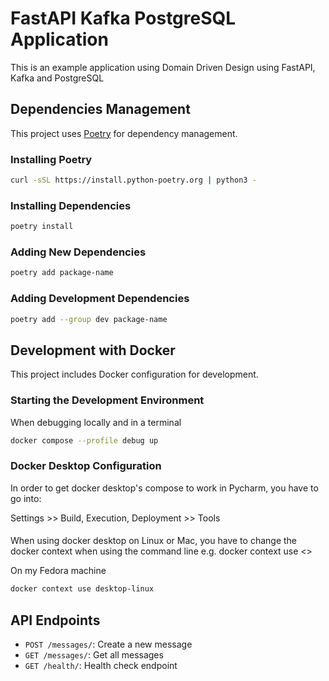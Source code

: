 # FastAPI Kafka PostgreSQL Application

This is an example application using Domain Driven Design using FastAPI, Kafka and PostgreSQL

## Dependencies Management

This project uses [Poetry](https://python-poetry.org/) for dependency management.

### Installing Poetry

```bash
curl -sSL https://install.python-poetry.org | python3 -
```

### Installing Dependencies

```bash
poetry install
```

### Adding New Dependencies

```bash
poetry add package-name
```

### Adding Development Dependencies

```bash
poetry add --group dev package-name
```

## Development with Docker

This project includes Docker configuration for development.

### Starting the Development Environment

When debugging locally and in a terminal

```bash
docker compose --profile debug up
```

### Docker Desktop Configuration

In order to get docker desktop's compose to work in Pycharm, you have to go into:

Settings >> Build, Execution, Deployment >> Tools

####
When using docker desktop on Linux or Mac, you have to change the docker context when using the command line
e.g. docker context use <<desktop context>>

On my Fedora machine
```bash
docker context use desktop-linux
```

## API Endpoints

- `POST /messages/`: Create a new message
- `GET /messages/`: Get all messages
- `GET /health/`: Health check endpoint
